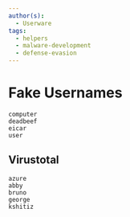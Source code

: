 ```yaml
---
author(s):
  - Userware
tags:
  - helpers
  - malware-development
  - defense-evasion
---
```

# Fake Usernames

```
computer
deadbeef
eicar
user
```

## Virustotal

```
azure
abby
bruno
george
kshitiz
```